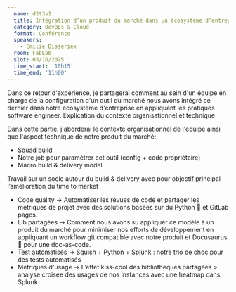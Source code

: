 ```yaml
---
  name: d2t3s1
  title: Intégration d’un produit du marché dans un écosystème d’entreprise - retour sur notre développeur expérience
  category: DevOps & Cloud
  format: Conférence
  speakers: 
    - Emilie Bisseriex
  room: FabLab
  slot: 03/10/2025
  time_start: '10h15'
  time_end: '11h00'
---
```

Dans ce retour d'expérience, je partagerai comment au sein d'un équipe en charge de la configuration d'un outil du marché nous avons intégré ce dernier dans notre écosystème d'entreprise en appliquant les pratiques software engineer.
Explication du contexte organisationnel et technique

Dans cette partie, j'aborderai le contexte organisationnel de l'équipe ainsi que l'aspect technique de notre produit du marché:

- Squad build
- Notre job pour paramétrer cet outil (config + code propriétaire)
- Macro build & delivery model

Travail sur un socle autour du build & delivery avec pour objectif principal l’amélioration du time to market

- Code quality -> Automatiser les revues de code et partager les métriques de projet avec des solutions basées sur du Python 🐍 et GitLab pages.
- Lib partagées -> Comment nous avons su appliquer ce modèle à un produit du marché pour minimiser nos efforts de développement en appliquant un workflow git compatible avec notre produit et Docusaurus 🦖 pour une doc-as-code.
- Test automatisés -> Squish + Python + Splunk : notre trio de choc pour des tests automatisés
- Métriques d'usage -> L’effet kiss-cool des bibliothèques partagées > analyse croisée des usages de nos instances avec une heatmap dans Splunk.

